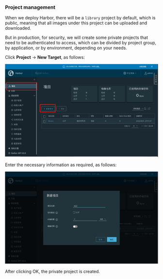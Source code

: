 ### Project management

When we deploy Harbor, there will be a `library` project by default, which is public, meaning that all images under this project can be uploaded and downloaded.

But in production, for security, we will create some private projects that need to be authenticated to access, which can be divided by project group, by application, or by environment, depending on your needs.

Click **Project** -> **New Target**, as follows:

![图片描述](assets/lab-deploying-and-using-harbor-in-kubernetes-6-0.png)

Enter the necessary information as required, as follows:

![图片描述](assets/lab-deploying-and-using-harbor-in-kubernetes-6-1.png)

After clicking OK, the private project is created.

